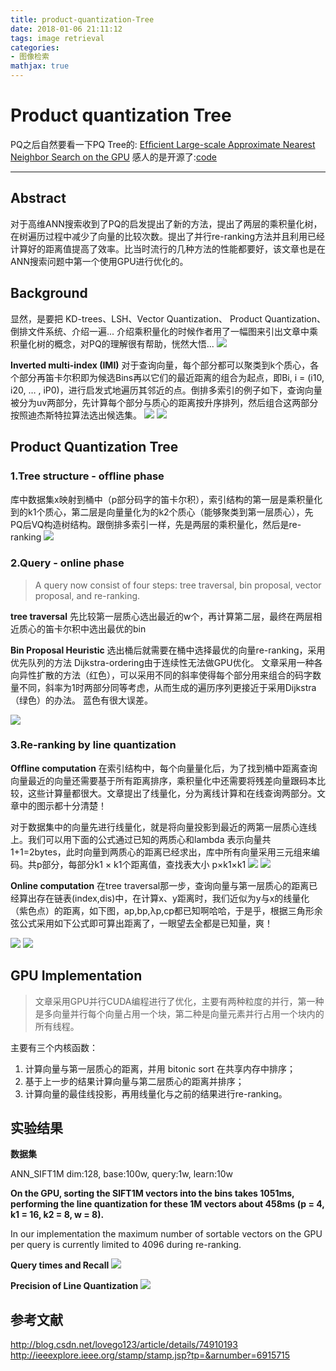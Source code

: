```yaml
---
title: product-quantization-Tree
date: 2018-01-06 21:11:12
tags: image retrieval
categories: 
- 图像检索
mathjax: true
---
```

# Product quantization Tree

 PQ之后自然要看一下PQ Tree的: [Efﬁcient Large-scale Approximate Nearest Neighbor Search on the GPU](http://ieeexplore.ieee.org/stamp/stamp.jsp?tp=&arnumber=7780592)
感人的是开源了:[code](https://github.com/cgtuebingen/Product-Quantization-Tree)

-------------------
## Abstract
对于高维ANN搜索收到了PQ的启发提出了新的方法，提出了两层的乘积量化树，在树遍历过程中减少了向量的比较次数。提出了并行re-ranking方法并且利用已经计算好的距离值提高了效率。比当时流行的几种方法的性能都要好，该文章也是在ANN搜索问题中第一个使用GPU进行优化的。

## Background
显然，是要把 KD-trees、LSH、Vector Quantization、 Product Quantization、倒排文件系统、介绍一遍...
介绍乘积量化的时候作者用了一幅图来引出文章中乘积量化树的概念，对PQ的理解很有帮助，恍然大悟...
![](image1.png)

**Inverted multi-index (IMI)**
对于查询向量，每个部分都可以聚类到k个质心，各个部分再笛卡尔积即为候选Bins再以它们的最近距离的组合为起点，即Bi, i = (i10, i20, … , iP0)，进行启发式地遍历其邻近的点。倒排多索引的例子如下，查询向量被分为uv两部分，先计算每个部分与质心的距离按升序排列，然后组合这两部分按照迪杰斯特拉算法选出候选集。
![](image2.png)
![](image3.png)

## Product Quantization Tree
### 1.Tree structure - ofﬂine phase

库中数据集x映射到桶中（p部分码字的笛卡尔积），索引结构的第一层是乘积量化到的k1个质心，第二层是向量量化为的k2个质心（能够聚类到第一层质心），先PQ后VQ构造树结构。跟倒排多索引一样，先是两层的乘积量化，然后是re-ranking
![](image4.png)

### 2.Query - online phase

>A query now consist of four steps: tree traversal, bin proposal, vector proposal, and re-ranking.

**tree traversal**
先比较第一层质心选出最近的w个，再计算第二层，最终在两层相近质心的笛卡尔积中选出最优的bin

**Bin Proposal Heuristic**
选出桶后就需要在桶中选择最优的向量re-ranking，采用优先队列的方法 Dijkstra-ordering由于连续性无法做GPU优化。
文章采用一种各向异性扩散的方法（红色），可以采用不同的斜率使得每个部分用来组合的码字数量不同，斜率为1时两部分同等考虑，从而生成的遍历序列更接近于采用Dijkstra（绿色）的办法。 蓝色有很大误差。

![](image5.png)

### 3.Re-ranking by line quantization

**Ofﬂine computation** 在索引结构中，每个向量量化后，为了找到桶中距离查询向量最近的向量还需要基于所有距离排序，乘积量化中还需要将残差向量跟码本比较，这些计算量都很大。文章提出了线量化，分为离线计算和在线查询两部分。文章中的图示都十分清楚！

对于数据集中的向量先进行线量化，就是将向量投影到最近的两第一层质心连线上。我们可以用下面的公式通过已知的两质心和lambda 表示向量共1+1=2bytes，此时向量到两质心的距离已经求出，库中所有向量采用三元组来编码。共p部分，每部分k1 &times; k1个距离值，查找表大小  p&times;k1&times;k1
![](image6-1.png)
![](image6.png)

**Online computation** 
在tree traversal那一步，查询向量与第一层质心的距离已经算出存在链表(index,dis)中，在计算x、y距离时，我们近似为y与x的线量化（紫色点）的距离，如下图，ap,bp,&lambda;p,cp都已知啊哈哈，于是乎，根据三角形余弦公式采用如下公式即可算出距离了，一眼望去全都是已知量，爽！

![](image7-1.png)
![](image7.png)


## GPU Implementation

>文章采用GPU并行CUDA编程进行了优化，主要有两种粒度的并行，第一种是多向量并行每个向量占用一个块，第二种是向量元素并行占用一个块内的所有线程。

主要有三个内核函数：

1. 计算向量与第一层质心的距离，并用 bitonic sort 在共享内存中排序；
2. 基于上一步的结果计算向量与第二层质心的距离并排序；
3. 计算向量的最佳线投影，再用线量化与之前的结果进行re-ranking。

## 实验结果

**数据集**

ANN_SIFT1M dim:128, base:100w, query:1w, learn:10w


**On the GPU, sorting the SIFT1M vectors into the bins takes 1051ms, performing the line quantization for these 1M vectors about 458ms (p = 4, k1 = 16, k2 = 8, w = 8).**

In our implementation the maximum number of sortable vectors on the GPU per query is currently limited to 4096 during re-ranking. 

**Query times and Recall**
![](image8.png)

**Precision of Line Quantization**
![](image9.png)

## 参考文献
http://blog.csdn.net/lovego123/article/details/74910193
http://ieeexplore.ieee.org/stamp/stamp.jsp?tp=&arnumber=6915715